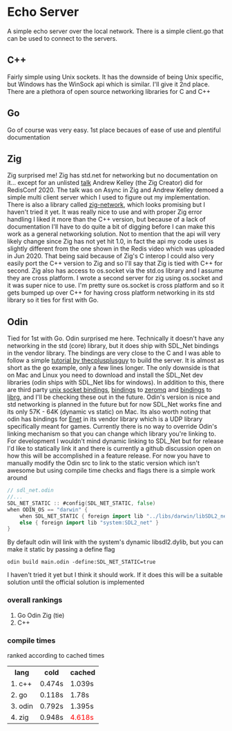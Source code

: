 # Echo Server
A simple echo server over the local network. There is a simple client.go that can be used to connect to the servers.
## C++
Fairly simple using Unix sockets. It has the downside of being Unix specific, but Windows has the WinSock api which is similar. I'll give it 2nd place. There are a plethora of open source networking libraries for C and C++
## Go
Go of course was very easy. 1st place becaues of ease of use and plentiful documentation
## Zig
Zig surprised me! Zig has std.net for networking but no documentation on it... except for an unlisted [talk](https://www.youtube.com/watch?v=zeLToGnjIUM&t=5s) Andrew Kelley (the Zig Creator) did for RedisConf 2020. The talk was on Async in Zig and Andrew Kelley demoed a simple multi client server which I used to figure out my implementation. There is also a library called [zig-network](https://github.com/MasterQ32/zig-network), which looks promising but I haven't tried it yet. It was really nice to use and with proper Zig error handling I liked it more than the C++ version, but because of a lack of documentation I'll have to do quite a bit of digging before I can make this work as a general networking solution. Not to mention that the api will very likely change since Zig has not yet hit 1.0, in fact the api my code uses is slightly different from the one shown in the Redis video which was uploaded in Jun 2020. That being said because of Zig's C interop I could also very easily port the C++ version to Zig and so I'll say that Zig is tied with C++ for second. Zig also has access to os.socket via the std.os library and I assume they are cross platform. I wrote a second server for zig using os.socket and it was super nice to use. I'm pretty sure os.socket is cross platform and so it gets bumped up over C++ for having cross platform networking in its std library so it ties for first with Go.
## Odin
Tied for 1st with Go. Odin surprised me here. Technically it doesn't have any networking in the std (core) library, but it does ship with SDL_Net bindings in the vendor library. The bindings are very close to the C and I was able to follow a simple [tutorial by thecplusplusguy](https://www.youtube.com/watch?v=LNSqqxIKX_k&list=PL949B30C9A609DEE8&index=57) to build the server. It is almost as short as the go example, only a few lines longer. The only downside is that on Mac and Linux you need to download and install the SDL_Net dev libraries (odin ships with SDL_Net libs for windows). In addition to this, there are third party [unix socket bindings](https://github.com/ReneHSZ/odin-sock), [bindings](https://github.com/zaklaus/odin-zeromq) to [zeromq](https://zeromq.org) and [bindings](https://github.com/librg/librg-odin) to [librg](https://librg.handmade.network), and I'll be checking these out in the future. Odin's version is nice and std networking is planned in the future but for now SDL_Net works fine and its only 57K - 64K (dynamic vs static) on Mac. Its also worth noting that odin has bindings for [Enet](http://enet.bespin.org) in its vendor library which is a UDP library specifically meant for games. Currently there is no way to override Odin's linking mechanism so that you can change which library you're linking to. For development I wouldn't mind dynamic linking to SDL_Net but for release I'd like to statically link it and there is currently a github discussion open on how this will be accomplished in a feature release. For now you have to manually modify the Odin src to link to the static version which isn't awesome but using compile time checks and flags there is a simple work around
```go
// sdl_net.odin
//...
SDL_NET_STATIC :: #config(SDL_NET_STATIC, false)
when ODIN_OS == "darwin" {
    when SDL_NET_STATIC { foreign import lib "../libs/darwin/libSDL2_net.a" }
    else { foreign import lib "system:SDL2_net" }
}
```

By default odin will link with the system's dynamic libsdl2.dylib, but you can make it static by passing a define flag 
```
odin build main.odin -define:SDL_NET_STATIC=true
```

I haven't tried it yet but I think it should work. If it does this will be a suitable solution until the official solution is implemented
### overall rankings
1. Go Odin Zig (tie)
2. C++
### compile times
ranked according to cached times
<table>
    <th>lang</th>
    <th>cold</th>
    <th>cached</th>
    <tr>
        <td>1. c++</td> 
        <td>0.474s</td>
        <td>1.039s</td>
    </tr>
    <tr>
        <td>2. go</td> 
        <td>0.118s</td>
        <td>1.78s</td>
    </tr>
    <tr>
        <td>3. odin</td> 
        <td>0.792s</td>
        <td>1.395s</td>
    </tr>
    <tr>
        <td>4. zig</td> 
        <td>0.948s</td>
        <td style="color:red">4.618s</td>
    </tr>
</table>